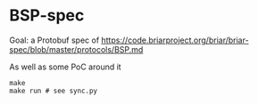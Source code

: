# BSP-spec

Goal: a Protobuf spec of https://code.briarproject.org/briar/briar-spec/blob/master/protocols/BSP.md

As well as some PoC around it

```
make
make run # see sync.py
```
